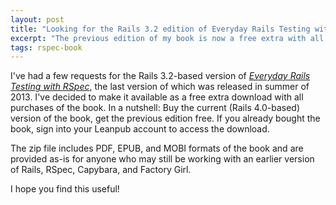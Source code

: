 ```yaml
---
layout: post
title: "Looking for the Rails 3.2 edition of Everyday Rails Testing with RSpec?"
excerpt: "The previous edition of my book is now a free extra with all purchases of the current edition."
tags: rspec-book
---
```


I've had a few requests for the Rails 3.2-based version of *[Everyday Rails Testing with RSpec](https://leanpub.com/everydayrailsrspec)*, the last version of which was released in summer of 2013. I've decided to make it available as a free extra download with all purchases of the book. In a nutshell: Buy the current (Rails 4.0-based) version of the book, get the previous edition free. If you already bought the book, sign into your Leanpub account to access the download.

The zip file includes PDF, EPUB, and MOBI formats of the book and are provided as-is for anyone who may still be working with an earlier version of Rails, RSpec, Capybara, and Factory Girl.

I hope you find this useful!
